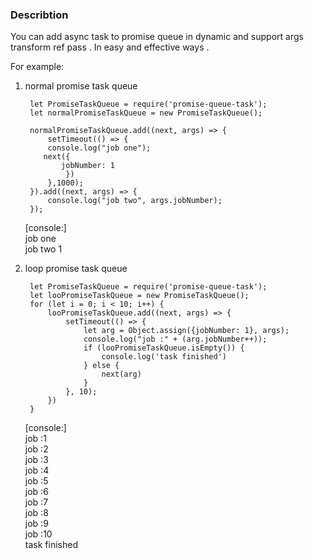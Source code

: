### Describtion
You can add async task to promise queue in dynamic and support args transform ref pass .
In easy and effective ways .

For example:  
1. normal promise task queue
	
		let PromiseTaskQueue = require('promise-queue-task');
		let normalPromiseTaskQueue = new PromiseTaskQueue();
	
		normalPromiseTaskQueue.add((next, args) => {
	    	setTimeout(() => {
	        console.log("job one");
	       next({
	           jobNumber: 1
	        	})
	    	},1000);
		}).add((next, args) => {
	    	console.log("job two", args.jobNumber);
		}); 
			


	[console:]  
	job one  
	job two 1  

	
	
2. loop promise task queue

		let PromiseTaskQueue = require('promise-queue-task');
		let looPromiseTaskQueue = new PromiseTaskQueue();
		for (let i = 0; i < 10; i++) {
    		looPromiseTaskQueue.add((next, args) => {
        		setTimeout(() => {
            		let arg = Object.assign({jobNumber: 1}, args);
            		console.log("job :" + (arg.jobNumber++));
            		if (looPromiseTaskQueue.isEmpty()) {
                		console.log('task finished')
            		} else {
                		next(arg)
            		}
        		}, 10);
    		})
		}

	[console:]  
	job :1  
	job :2  
	job :3  
	job :4  
	job :5  
	job :6  
	job :7  
	job :8  
	job :9  
	job :10  
	task finished





